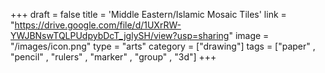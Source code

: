 +++
draft = false
title = 'Middle Eastern/Islamic Mosaic Tiles'
link = "https://drive.google.com/file/d/1UXrRW-YWJBNswTQLPUdpybDcT_jglySH/view?usp=sharing"
image = "/images/icon.png"
type = "arts"
category = ["drawing"]
tags = ["paper" , "pencil" , "rulers" , "marker" , "group" , "3d"]
+++
